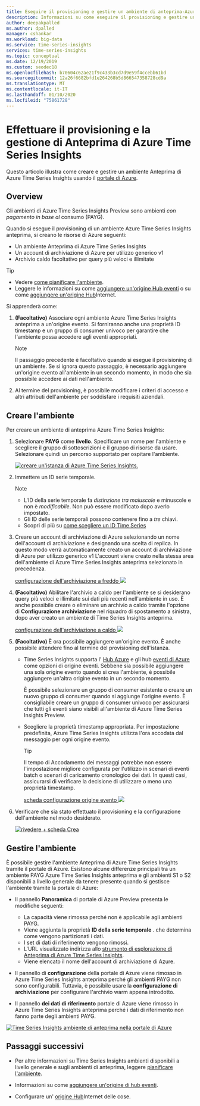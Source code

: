 ```yaml
---
title: Eseguire il provisioning e gestire un ambiente di anteprima-Azure Time Series | Microsoft Docs
description: Informazioni su come eseguire il provisioning e gestire un ambiente di Azure Time Series Insights Preview.
author: deepakpalled
ms.author: dpalled
manager: cshankar
ms.workload: big-data
ms.service: time-series-insights
services: time-series-insights
ms.topic: conceptual
ms.date: 12/19/2019
ms.custom: seodec18
ms.openlocfilehash: b70604c62ae21f9c433b3cd7d9e59f4ccebb61bd
ms.sourcegitcommit: 12a26f6682bfd1e264268b5d866547358728cd9a
ms.translationtype: MT
ms.contentlocale: it-IT
ms.lasthandoff: 01/10/2020
ms.locfileid: "75861728"
---
```

# <a name="provision-and-manage-azure-time-series-insights-preview"></a>Effettuare il provisioning e la gestione di Anteprima di Azure Time Series Insights

Questo articolo illustra come creare e gestire un ambiente Anteprima di Azure Time Series Insights usando il [portale di Azure](https://portal.azure.com/).

## <a name="overview"></a>Overview

Gli ambienti di Azure Time Series Insights Preview sono ambienti *con pagamento in base al* consumo (PAYG).

Quando si esegue il provisioning di un ambiente Azure Time Series Insights anteprima, si creano le risorse di Azure seguenti:

* Un ambiente Anteprima di Azure Time Series Insights  
* Un account di archiviazione di Azure per utilizzo generico v1
* Archivio caldo facoltativo per query più veloci e illimitate

> [!TIP]
> * Vedere [come pianificare l'ambiente](./time-series-insights-update-plan.md).
> * Leggere le informazioni su come [aggiungere un'origine Hub eventi](./time-series-insights-how-to-add-an-event-source-eventhub.md) o su come [aggiungere un'origine Hub](./time-series-insights-how-to-add-an-event-source-iothub.md)Internet.

Si apprenderà come:

1. **(Facoltativo)** Associare ogni ambiente Azure Time Series Insights anteprima a un'origine evento. Si forniranno anche una proprietà ID timestamp e un gruppo di consumer univoco per garantire che l'ambiente possa accedere agli eventi appropriati.

   > [!NOTE]
   > Il passaggio precedente è facoltativo quando si esegue il provisioning di un ambiente. Se si ignora questo passaggio, è necessario aggiungere un'origine evento all'ambiente in un secondo momento, in modo che sia possibile accedere ai dati nell'ambiente.

1. Al termine del provisioning, è possibile modificare i criteri di accesso e altri attributi dell'ambiente per soddisfare i requisiti aziendali.

## <a name="create-the-environment"></a>Creare l'ambiente

Per creare un ambiente di anteprima Azure Time Series Insights:

1. Selezionare **PAYG** come **livello**. Specificare un nome per l'ambiente e scegliere il gruppo di sottoscrizioni e il gruppo di risorse da usare. Selezionare quindi un percorso supportato per ospitare l'ambiente.

   [![creare un'istanza di Azure Time Series Insights.](media/v2-update-manage/create-and-manage-configuration.png)](media/v2-update-manage/create-and-manage-configuration.png#lightbox)

1. Immettere un ID serie temporale.

    > [!NOTE]
    > * L'ID della serie temporale fa *distinzione tra maiuscole* e minuscole e non è *modificabile*. Non può essere modificato dopo averlo impostato.
    > * Gli ID delle serie temporali possono contenere fino a *tre* chiavi.
    > * Scopri di più su [come scegliere un ID Time Series](time-series-insights-update-how-to-id.md)

1. Creare un account di archiviazione di Azure selezionando un nome dell'account di archiviazione e designando una scelta di replica. In questo modo verrà automaticamente creato un account di archiviazione di Azure per utilizzo generico v1 L'account viene creato nella stessa area dell'ambiente di Azure Time Series Insights anteprima selezionato in precedenza.

    [configurazione dell'archiviazione a freddo ![](media/v2-update-manage/create-and-manage-cold-store.png)](media/v2-update-manage/create-and-manage-cold-store.png#lightbox)

1. **(Facoltativo)** Abilitare l'archivio a caldo per l'ambiente se si desiderano query più veloci e illimitate sui dati più recenti nell'ambiente in uso. È anche possibile creare o eliminare un archivio a caldo tramite l'opzione di **Configurazione archiviazione** nel riquadro di spostamento a sinistra, dopo aver creato un ambiente di Time Series Insights anteprima.

    [configurazione dell'archiviazione a caldo ![](media/v2-update-manage/create-and-manage-warm-storage.png)](media/v2-update-manage/create-and-manage-warm-storage.png#lightbox)

1. **(Facoltativo)** È ora possibile aggiungere un'origine evento. È anche possibile attendere fino al termine del provisioning dell'istanza.

   * Time Series Insights supporta l' [Hub Azure](./time-series-insights-how-to-add-an-event-source-iothub.md) e gli hub [eventi di Azure](./time-series-insights-how-to-add-an-event-source-eventhub.md) come opzioni di origine eventi. Sebbene sia possibile aggiungere una sola origine evento quando si crea l'ambiente, è possibile aggiungere un'altra origine evento in un secondo momento. 
   
     È possibile selezionare un gruppo di consumer esistente o creare un nuovo gruppo di consumer quando si aggiunge l'origine evento. È consigliabile creare un gruppo di consumer univoco per assicurarsi che tutti gli eventi siano visibili all'ambiente di Azure Time Series Insights Preview.

   * Scegliere la proprietà timestamp appropriata. Per impostazione predefinita, Azure Time Series Insights utilizza l'ora accodata dal messaggio per ogni origine evento.

     > [!TIP]
     > Il tempo di Accodamento dei messaggi potrebbe non essere l'impostazione migliore configurata per l'utilizzo in scenari di eventi batch o scenari di caricamento cronologico dei dati. In questi casi, assicurarsi di verificare la decisione di utilizzare o meno una proprietà timestamp.

     [scheda configurazione origine evento ![](media/v2-update-manage/create-and-manage-event-source.png)](media/v2-update-manage/create-and-manage-event-source.png#lightbox)

1. Verificare che sia stato effettuato il provisioning e la configurazione dell'ambiente nel modo desiderato.

    [![rivedere + scheda Crea](media/v2-update-manage/create-and-manage-review-and-confirm.png)](media/v2-update-manage/create-and-manage-review-and-confirm.png#lightbox)

## <a name="manage-the-environment"></a>Gestire l'ambiente

È possibile gestire l'ambiente Anteprima di Azure Time Series Insights tramite il portale di Azure. Esistono alcune differenze principali tra un ambiente PAYG Azure Time Series Insights anteprima e gli ambienti S1 o S2 disponibili a livello generale da tenere presente quando si gestisce l'ambiente tramite la portale di Azure:

* Il pannello **Panoramica** di portale di Azure Preview presenta le modifiche seguenti:

  * La capacità viene rimossa perché non è applicabile agli ambienti PAYG.
  * Viene aggiunta la proprietà **ID della serie temporale** . che determina come vengono partizionati i dati.
  * I set di dati di riferimento vengono rimossi.
  * L'URL visualizzato indirizza allo [strumento di esplorazione di Anteprima di Azure Time Series Insights](./time-series-insights-update-explorer.md).
  * Viene elencato il nome dell'account di archiviazione di Azure.

* Il pannello di **configurazione** della portale di Azure viene rimosso in Azure Time Series Insights anteprima perché gli ambienti PAYG non sono configurabili. Tuttavia, è possibile usare la **configurazione di archiviazione** per configurare l'archivio warm appena introdotto.

* Il pannello **dei dati di riferimento** portale di Azure viene rimosso in Azure Time Series Insights anteprima perché i dati di riferimento non fanno parte degli ambienti PAYG.

[![Time Series Insights ambiente di anteprima nella portale di Azure](media/v2-update-manage/create-and-manage-overview-confirm.png)](media/v2-update-manage/create-and-manage-overview-confirm.png#lightbox)

## <a name="next-steps"></a>Passaggi successivi

- Per altre informazioni su Time Series Insights ambienti disponibili a livello generale e sugli ambienti di anteprima, leggere [pianificare l'ambiente](./time-series-insights-update-plan.md).

- Informazioni su come [aggiungere un'origine di hub eventi](./time-series-insights-how-to-add-an-event-source-eventhub.md).

- Configurare un' [origine Hub](./time-series-insights-how-to-add-an-event-source-iothub.md)Internet delle cose.
